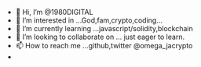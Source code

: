 - 👋 Hi, I’m @1980DIGITAL
- 👀 I’m interested in ...God,fam,crypto,coding...
- 🌱 I’m currently learning ...javascript/solidity,blockchain
- 💞️ I’m looking to collaborate on ... just eager to learn.
- 📫 How to reach me ...github,twitter @omega_jacrypto
- 

<!---
1980DIGITAL/1980DIGITAL is a ✨ special ✨ repository because its `README.md` (this file) appears on your GitHub profile.
You can click the Preview link to take a look at your changes.
--->
